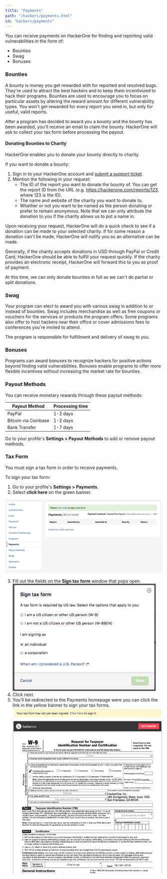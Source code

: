 ```yaml
---
title: "Payments"
path: "/hackers/payments.html"
id: "hackers/payments"
---
```


You can receive payments on HackerOne for finding and reporting valid vulnerabilities in the form of:
* Bounties
* Swag
* Bonuses

### Bounties
A bounty is money you get rewarded with for reported and resolved bugs. They're used to attract the best hackers and to keep them incentivized to hack their programs. Bounties are used to encourage you to focus on particular assets by altering the reward amount for different vulnerability types. You won't get rewarded for every report you send in, but only for useful, valid reports.

After a program has decided to award you a bounty and the bounty has been awarded, you'll receive an email to claim the bounty. HackerOne will ask to collect your tax form before processing the payout.

#### Donating Bounties to Charity
HackerOne enables you to donate your bounty directly to charity.

If you want to donate a bounty:
1. Sign in to your HackerOne account and [submit a support ticket](https://support.hackerone.com/hc/en-us/requests/new).
2. Mention the following in your request:
   * The ID of the report you want to donate the bounty of. You can get the report ID from the URL (e.g. https://hackerone.com/reports/123, where 123 is the ID).
   * The name and website of the charity you want to donate to.
   * Whether or not you want to be named as the person donating or prefer to remain anonymous. Note that we can only attribute the donation to you if the charity allows us to put a name in.

Upon receiving your request, HackerOne will do a quick check to see if a donation can be made to your selected charity. If for some reason a donation can't be made, HackerOne will notify you so an alternative can be made.

Generally, if the charity accepts donations in USD through PayPal or Credit Card, HackerOne should be able to fulfill your request quickly. If the charity provides an electronic receipt, HackerOne will forward this to you as proof of payment.

At this time, we can only donate bounties in full as we can't do partial or split donations.

### Swag
Your program can elect to award you with various swag in addition to or instead of bounties. Swag includes merchandise as well as free coupons or vouchers for the services or products the program offers. Some programs also offer to host hackers near their office or cover admissions fees to conferences you're invited to attend.

The program is responsible for fulfillment and delivery of swag to you.

### Bonuses
Programs can award bonuses to recognize hackers for positive actions beyond finding valid vulnerabilities. Bonuses enable programs to offer more flexible incentives without increasing the market rate for bounties. 

### Payout Methods
You can receive monetary rewards through these payout methods:

Payout Method | Processing time
------------- | ----------------
PayPal | 1-2 days
Bitcoin via Coinbase | 1-2 days
Bank Transfer | 1-7 days

Go to your profile's <b>Settings > Payout Methods</b> to add or remove payout methods. 

### Tax Form
You must sign a tax form in order to receive payments. 

To sign your tax form:
1. Go to your profile's <b>Settings > Payments</b>.
2. Select <b>click here</b> on the green banner.

![tax-form-4](./images/tax-form-4.png)

3. Fill out the fields on the <b>Sign tax form</b> window that pops open. 
![tax-form-1](./images/tax-form-1.png)
4. Click next. 
5. You'll be redirected to the Payments homepage were you can click the link in the yellow banner to sign your tax forms. 
![tax-form-2](./images/tax-form-2.png)
![tax-form-3](./images/tax-form-3.png)
